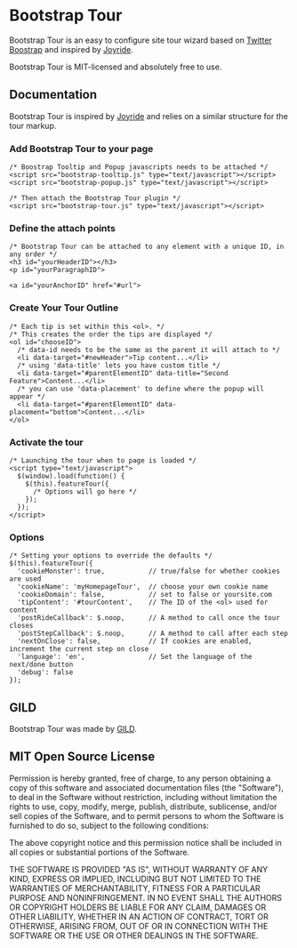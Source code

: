 # Bootstrap Tour

Bootstrap Tour is an easy to configure site tour wizard based on [Twitter Boostrap](http://twitter.github.com/bootstrap) and inspired by [Joyride](http://www.zurb.com/playground/jquery-joyride-feature-tour-plugin).

Bootstrap Tour is MIT-licensed and absolutely free to use.

## Documentation

Bootstrap Tour is inspired by [Joyride](http://www.zurb.com/playground/jquery-joyride-feature-tour-plugin) and relies on a similar structure for the tour markup.

### Add Bootstrap Tour to your page

    /* Boostrap Tooltip and Popup javascripts needs to be attached */
    <script src="bootstrap-tooltip.js" type="text/javascript"></script>
	<script src="bootstrap-popup.js" type="text/javascript"></script>
	
    /* Then attach the Bootstrap Tour plugin */
    <script src="bootstrap-tour.js" type="text/javascript"></script>

### Define the attach points

	/* Bootstrap Tour can be attached to any element with a unique ID, in any order */
	<h3 id="yourHeaderID"></h3>
	<p id="yourParagraphID">

	<a id="yourAnchorID" href="#url">

### Create Your Tour Outline

	/* Each tip is set within this <ol>. */
	/* This creates the order the tips are displayed */
	<ol id="chooseID">
	  /* data-id needs to be the same as the parent it will attach to */
	  <li data-target="#newHeader">Tip content...</li>
	  /* using 'data-title' lets you have custom title */
	  <li data-target="#parentElementID" data-title="Second Feature">Content...</li>
	  /* you can use 'data-placement' to define where the popup will appear */
	  <li data-target="#parentElementID" data-placement="bottom">Content...</li>
	</ol>

### Activate the tour

	/* Launching the tour when to page is loaded */
	<script type="text/javascript">
	  $(window).load(function() {
	    $(this).featureTour({
	      /* Options will go here */
	    });
	  });
	</script>
	
### Options

	/* Setting your options to override the defaults */
	$(this).featureTour({
	  'cookieMonster': true,           // true/false for whether cookies are used
	  'cookieName': 'myHomepageTour',  // choose your own cookie name
	  'cookieDomain': false,           // set to false or yoursite.com
	  'tipContent': '#tourContent',    // The ID of the <ol> used for content
	  'postRideCallback': $.noop,      // A method to call once the tour closes
      'postStepCallback': $.noop,      // A method to call after each step
      'nextOnClose': false,            // If cookies are enabled, increment the current step on close
      'language': 'en',                // Set the language of the next/done button
      'debug': false
	});

## GILD

Bootstrap Tour was made by [GILD](http://www.gild.com).

## MIT Open Source License

Permission is hereby granted, free of charge, to any person obtaining a copy of this software and associated documentation files (the "Software"), to deal in the Software without restriction, including without limitation the rights to use, copy, modify, merge, publish, distribute, sublicense, and/or sell copies of the Software, and to permit persons to whom the Software is furnished to do so, subject to the following conditions:

The above copyright notice and this permission notice shall be included in all copies or substantial portions of the Software.

THE SOFTWARE IS PROVIDED "AS IS", WITHOUT WARRANTY OF ANY KIND, EXPRESS OR IMPLIED, INCLUDING BUT NOT LIMITED TO THE WARRANTIES OF MERCHANTABILITY, FITNESS FOR A PARTICULAR PURPOSE AND NONINFRINGEMENT. IN NO EVENT SHALL THE AUTHORS OR COPYRIGHT HOLDERS BE LIABLE FOR ANY CLAIM, DAMAGES OR OTHER LIABILITY, WHETHER IN AN ACTION OF CONTRACT, TORT OR OTHERWISE, ARISING FROM, OUT OF OR IN CONNECTION WITH THE SOFTWARE OR THE USE OR OTHER DEALINGS IN THE SOFTWARE.